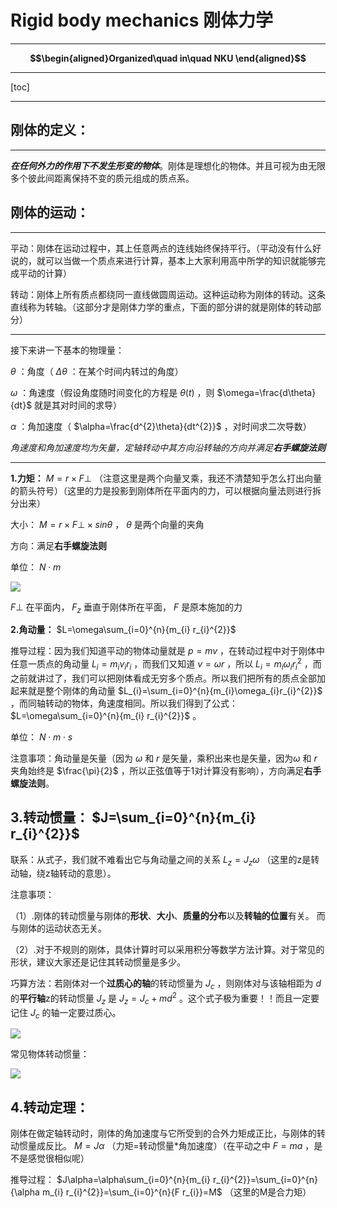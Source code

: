 # Rigid body mechanics 刚体力学
---
**$$\begin{aligned}Organized\quad in\quad NKU \end{aligned}$$**
***
[toc]

* * *

## **刚体的定义：**
----------

**_在任何外力的作用下不发生形变的物体_**。刚体是理想化的物体。并且可视为由无限多个彼此间距离保持不变的质元组成的质点系。

## **刚体的运动：**
----------

平动：刚体在运动过程中，其上任意两点的连线始终保持平行。（平动没有什么好说的，就可以当做一个质点来进行计算，基本上大家利用高中所学的知识就能够完成平动的计算）

转动：刚体上所有质点都绕同一直线做圆周运动。这种运动称为刚体的转动。这条直线称为转轴。（这部分才是刚体力学的重点，下面的部分讲的就是刚体的转动部分）

* * *

接下来讲一下基本的物理量：

$\theta$ ：角度（ $\Delta\theta$ ：在某个时间内转过的角度）

$\omega$ ：角速度（假设角度随时间变化的方程是 $\theta(t)$ ，则 $\omega=\frac{d\theta}{dt}$ 就是其对时间的求导）

$\alpha$ ：角加速度（ $\alpha=\frac{d^{2}\theta}{dt^{2}}$ ，对时间求二次导数）

_角速度和角加速度均为矢量，定轴转动中其方向沿转轴的方向并满足**右手螺旋法则**_

* * *

**1.力矩：** $M=r \times F\bot$ （注意这里是两个向量叉乘，我还不清楚知乎怎么打出向量的箭头符号）（这里的力是投影到刚体所在平面内的力，可以根据向量法则进行拆分出来）

大小： $M=r\times F\bot \times sin\theta$ ， $\theta$ 是两个向量的夹角

方向：满足**右手螺旋法则**

单位： $N\cdot m$

![](\pic/1.jpg)

$F\bot$ 在平面内， $F_{z}$ 垂直于刚体所在平面， $F$ 是原本施加的力

  

**2.角动量：** $L=\omega\sum_{i=0}^{n}{m_{i} r_{i}^{2}}$

推导过程：因为我们知道平动的物体动量就是 $p=mv$ ，在转动过程中对于刚体中任意一质点的角动量 $L_{i}=m_{i}v_{i}r_{i}$ ，而我们又知道 $v=\omega r$ ，所以 $L_{i}=m_{i}\omega_{i}r_{i}^{2}$ ，而之前就讲过了，我们可以把刚体看成无穷多个质点。所以我们把所有的质点全部加起来就是整个刚体的角动量 $L_{i}=\sum_{i=0}^{n}{m_{i}\omega_{i}r_{i}^{2}}$ ，而同轴转动的物体，角速度相同。所以我们得到了公式： $L=\omega\sum_{i=0}^{n}{m_{i} r_{i}^{2}}$ 。

单位： $N\cdot m\cdot s$

注意事项：角动量是矢量（因为 $\omega$ 和 $r$ 是矢量，乘积出来也是矢量，因为$\omega$ 和 $r$夹角始终是 $\frac{\pi}{2}$ ，所以正弦值等于1对计算没有影响），方向满足**右手螺旋法则**。

  

## **3.转动惯量：** $J=\sum_{i=0}^{n}{m_{i} r_{i}^{2}}$

联系：从式子，我们就不难看出它与角动量之间的关系 $L_{z}=J_{z}\omega$ （这里的z是转动轴，绕z轴转动的意思）。

注意事项：

（1）.刚体的转动惯量与刚体的**形状**、**大小**、**质量的分布**以及**转轴的位置**有关。 而与刚体的运动状态无关。

（2）.对于不规则的刚体，具体计算时可以采用积分等数学方法计算。对于常见的形状，建议大家还是记住其转动惯量是多少。

巧算方法：若刚体对一个**过质心的轴**的转动惯量为 $J_{c}$ ，则刚体对与该轴相距为 $d$ 的**平行轴**z的转动惯量 $J_{z}$ 是 $J_{z}=J_{c}+md^{2}$ 。这个式子极为重要！！而且一定要记住 $J_{c}$ 的轴一定要过质心。

![](\pic/2.jpg)  

常见物体转动惯量：

![](\pic/3.jpg) 

  
## **4.转动定理：**
刚体在做定轴转动时，刚体的角加速度与它所受到的合外力矩成正比，与刚体的转动惯量成反比。 $M=J\alpha$ （力矩=转动惯量\*角加速度）（在平动之中 $F=ma$ ，是不是感觉很相似呢）

推导过程： $J\alpha=\alpha\sum_{i=0}^{n}{m_{i} r_{i}^{2}}=\sum_{i=0}^{n}{\alpha m_{i} r_{i}^{2}}=\sum_{i=0}^{n}{F r_{i}}=M$ （这里的M是合力矩）
